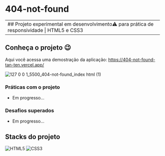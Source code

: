  # 404-not-found 
<table>
<tr>
<td>
## Projeto experimental em desenvolvimento⚠️ para prática de responsividade  | HTML5 e CSS3
</td>
</tr>
</table>


## Conheça o projeto 😉
Aqui você acessa uma demostração da aplicação: https://404-not-found-tan-ten.vercel.app/

![127 0 0 1_5500_404-not-found_index html (1)](https://user-images.githubusercontent.com/115038212/206801633-338133c7-fe20-4f7a-847b-5f613088599c.png)


### Práticas com o projeto

- Em progresso...

### Desafios superados

- Em progresso...

## Stacks do projeto


![HTML5](https://img.shields.io/badge/HTML5-E34F26?style=for-the-badge&logo=html5&logoColor=white)
![CSS3](https://img.shields.io/badge/CSS3-1572B6?style=for-the-badge&logo=css3&logoColor=white)

